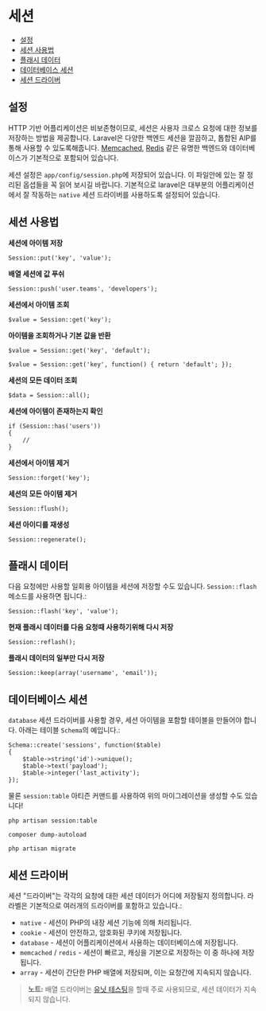 # 세션

- [설정](#configuration)
- [세션 사용법](#session-usage)
- [플래시 데이터](#flash-data)
- [데이터베이스 세션](#database-sessions)
- [세션 드라이버](#session-drivers)

<a name="configuration"></a>
## 설정

HTTP 기반 어플리케이션은 비보존형이므로, 세션은 사용자 크로스 요청에 대한 정보를 저장하는 방법을 제공합니다. Laravel은 다양한 백엔드 세션을 깔끔하고, 톱합된 AIP를 통해 사용할 수 있도록해줍니다. [Memcached](http://memcached.org), [Redis](http://redis.io) 같은 유명한 백엔드와 데이터베이스가 기본적으로 포함되어 있습니다.

세션 설정은  `app/config/session.php`에 저장되어 있습니다. 이 파일안에 있는 잘 정리된 옵셥들을 꼭 읽어 보시길 바랍니다. 기본적으로 laravel은 대부분의 어플리케이션에서 잘 작동하는 `native` 세션 드라이버를 사용하도록 설정되어 있습니다.

<a name="session-usage"></a>
## 세션 사용법

**세션에 아이템 저장**

    Session::put('key', 'value');

**배열 세션에 값 푸쉬**

	Session::push('user.teams', 'developers');

**세션에서 아이템 조회**

    $value = Session::get('key');

**아이템을 조회하거나 기본 값을 반환**

	$value = Session::get('key', 'default');

	$value = Session::get('key', function() { return 'default'; });

**세션의 모든 데이터 조회**

	$data = Session::all();

**세션에 아이템이 존재하는지 확인**

	if (Session::has('users'))
	{
		//
	}

**세션에서 아이템 제거**

	Session::forget('key');

**세션의 모든 아이템 제거**

	Session::flush();

**세션 아이디를 재생성**

	Session::regenerate();

<a name="flash-data"></a>
## 플래시 데이터

다음 요청에만 사용할 일회용 아이템을 세션에 저장할 수도 있습니다. `Session::flash` 메소드를 사용하면 됩니다.:

	Session::flash('key', 'value');

**현재 플래시 데이터를 다음 요청때 사용하기위해 다시 저장**

	Session::reflash();

**플래시 데이터의 일부만 다시 저장**

	Session::keep(array('username', 'email'));

<a name="database-sessions"></a>
## 데이터베이스 세션

`database` 세션 드라이버를 사용할 경우, 세션 아이템을 포함할 테이블을 만들어야 합니다. 아래는 테이블 `Schema`의 예입니다.:

	Schema::create('sessions', function($table)
	{
		$table->string('id')->unique();
		$table->text('payload');
		$table->integer('last_activity');
	});

물론 `session:table` 아티즌 커맨드를 사용하여 위의 마이그레이션을 생성할 수도 있습니다!

	php artisan session:table

	composer dump-autoload

	php artisan migrate

<a name="session-drivers"></a>
## 세션 드라이버

세션 "드라이버"는 각각의 요청에 대한 세션 데이터가 어디에 저장될지 정의합니다. 라라벨은 기본적으로 여러개의 드라이버를 포함하고 있습니다.:

- `native` - 세션이 PHP의 내장 세션 기능에 의해 처리됩니다.
- `cookie` - 세션이 안전하고, 암호화된 쿠키에 저장됩니다.
- `database` - 세션이 어플리케이션에서 사용하는 데이터베이스에 저장됩니다.
- `memcached` / `redis` - 세션이 빠르고, 캐싱을 기본으로 저장하는 이 중 하나에 저장됩니다.
- `array` - 세션이 간단한 PHP 배열에 저장되며, 이는 요청간에 지속되지 않습니다.

> **노트:** 배열 드라이버는 [유닛 테스팅](/docs/testing)을 할때 주로 사용되므로, 세션 데이터가 지속되지 않습니다.